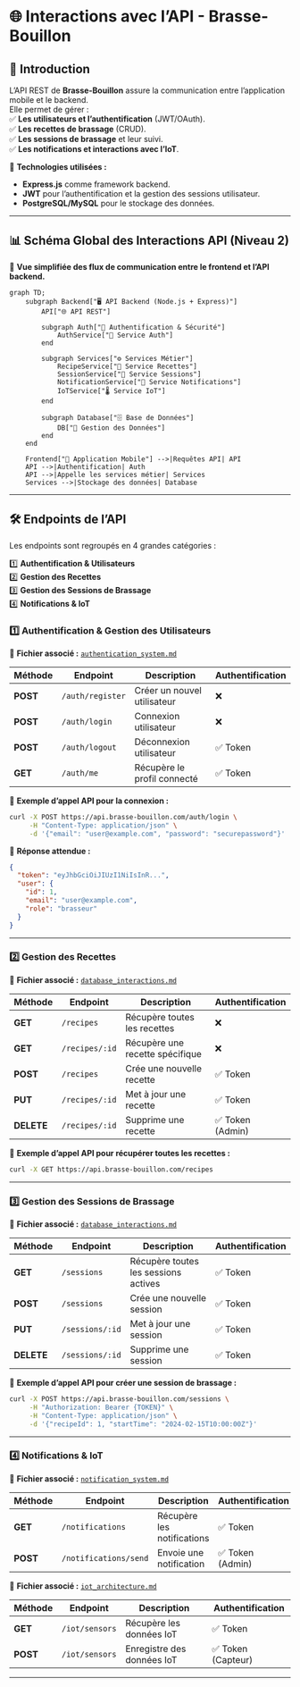 # 🌐 **Interactions avec l’API - Brasse-Bouillon**  

## 📌 **Introduction**  

L’API REST de **Brasse-Bouillon** assure la communication entre l’application mobile et le backend.  
Elle permet de gérer :  
✅ **Les utilisateurs et l’authentification** (JWT/OAuth).  
✅ **Les recettes de brassage** (CRUD).  
✅ **Les sessions de brassage** et leur suivi.  
✅ **Les notifications et interactions avec l’IoT**.  

📌 **Technologies utilisées :**  

- **Express.js** comme framework backend.  
- **JWT** pour l’authentification et la gestion des sessions utilisateur.  
- **PostgreSQL/MySQL** pour le stockage des données.  

---

## 📊 **Schéma Global des Interactions API (Niveau 2)**

📌 **Vue simplifiée des flux de communication entre le frontend et l’API backend.**  

```mermaid
graph TD;
    subgraph Backend["🖥️ API Backend (Node.js + Express)"]
        API["🌐 API REST"]
        
        subgraph Auth["🔑 Authentification & Sécurité"]
            AuthService["🔐 Service Auth"]
        end

        subgraph Services["⚙️ Services Métier"]
            RecipeService["📖 Service Recettes"]
            SessionService["🍺 Service Sessions"]
            NotificationService["📢 Service Notifications"]
            IoTService["🌡️ Service IoT"]
        end

        subgraph Database["🗄️ Base de Données"]
            DB["📂 Gestion des Données"]
        end
    end

    Frontend["📱 Application Mobile"] -->|Requêtes API| API
    API -->|Authentification| Auth
    API -->|Appelle les services métier| Services
    Services -->|Stockage des données| Database
```

---

## **🛠️ Endpoints de l’API**

Les endpoints sont regroupés en 4 grandes catégories :  

1️⃣ **Authentification & Utilisateurs**  
2️⃣ **Gestion des Recettes**  
3️⃣ **Gestion des Sessions de Brassage**  
4️⃣ **Notifications & IoT**  

### **1️⃣ Authentification & Gestion des Utilisateurs**

📌 **Fichier associé :** [`authentication_system.md`](./authentication_system.md)  

| Méthode | Endpoint | Description | Authentification |
|---------|------------|-------------|----------------|
| **POST** | `/auth/register` | Créer un nouvel utilisateur | ❌ |
| **POST** | `/auth/login` | Connexion utilisateur | ❌ |
| **POST** | `/auth/logout` | Déconnexion utilisateur | ✅ Token |
| **GET** | `/auth/me` | Récupère le profil connecté | ✅ Token |

📌 **Exemple d’appel API pour la connexion :**  

```bash
curl -X POST https://api.brasse-bouillon.com/auth/login \
     -H "Content-Type: application/json" \
     -d '{"email": "user@example.com", "password": "securepassword"}'
```

📌 **Réponse attendue :**  

```json
{
  "token": "eyJhbGciOiJIUzI1NiIsInR...",
  "user": {
    "id": 1,
    "email": "user@example.com",
    "role": "brasseur"
  }
}
```

---

### **2️⃣ Gestion des Recettes**

📌 **Fichier associé :** [`database_interactions.md`](./database_interactions.md)  

| Méthode | Endpoint | Description | Authentification |
|---------|------------|-------------|----------------|
| **GET** | `/recipes` | Récupère toutes les recettes | ❌ |
| **GET** | `/recipes/:id` | Récupère une recette spécifique | ❌ |
| **POST** | `/recipes` | Crée une nouvelle recette | ✅ Token |
| **PUT** | `/recipes/:id` | Met à jour une recette | ✅ Token |
| **DELETE** | `/recipes/:id` | Supprime une recette | ✅ Token (Admin) |

📌 **Exemple d’appel API pour récupérer toutes les recettes :**  

```bash
curl -X GET https://api.brasse-bouillon.com/recipes
```

---

### **3️⃣ Gestion des Sessions de Brassage**

📌 **Fichier associé :** [`database_interactions.md`](./database_interactions.md)  

| Méthode | Endpoint | Description | Authentification |
|---------|------------|-------------|----------------|
| **GET** | `/sessions` | Récupère toutes les sessions actives | ✅ Token |
| **POST** | `/sessions` | Crée une nouvelle session | ✅ Token |
| **PUT** | `/sessions/:id` | Met à jour une session | ✅ Token |
| **DELETE** | `/sessions/:id` | Supprime une session | ✅ Token |

📌 **Exemple d’appel API pour créer une session de brassage :**  

```bash
curl -X POST https://api.brasse-bouillon.com/sessions \
     -H "Authorization: Bearer {TOKEN}" \
     -H "Content-Type: application/json" \
     -d '{"recipeId": 1, "startTime": "2024-02-15T10:00:00Z"}'
```

---

### **4️⃣ Notifications & IoT**

📌 **Fichier associé :** [`notification_system.md`](../notifications/notifications_system.md)  

| Méthode | Endpoint | Description | Authentification |
|---------|------------|-------------|----------------|
| **GET** | `/notifications` | Récupère les notifications | ✅ Token |
| **POST** | `/notifications/send` | Envoie une notification | ✅ Token (Admin) |

📌 **Fichier associé :** [`iot_architecture.md`](../iot/iot_architecture.md)  

| Méthode | Endpoint | Description | Authentification |
|---------|------------|-------------|----------------|
| **GET** | `/iot/sensors` | Récupère les données IoT | ✅ Token |
| **POST** | `/iot/sensors` | Enregistre des données IoT | ✅ Token (Capteur) |

---
